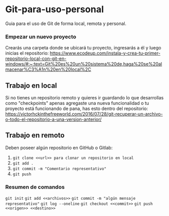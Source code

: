 # Git-para-uso-personal
Guia para el uso de Git de forma local, remota y personal.

### Empezar un nuevo proyecto
Crearás una carpeta donde se ubicará tu proyecto, ingresarás a él y luego inicias el repositorio:
https://www.ecodeup.com/instala-y-crea-tu-primer-repositorio-local-con-git-en-windows/#:~:text=Git%20es%20un%20sistema%20de,haga%20se%20almacenar%C3%A1n%20en%20local%2C

## Trabajo en local
Si no tienes un repositorio remoto y quieres ir guardando lo que desarrollas como "checkpoints" apenas agregaste una nueva funcionalidad o tu proyecto está funcionando de pana, has esto dentro del repositorio:
https://victorhckinthefreeworld.com/2016/07/28/git-recuperar-un-archivo-o-todo-el-repositorio-a-una-version-anterior/

## Trabajo en remoto
Deben poseer algún repositorio en GitHub o Gitlab:
1. `git clone <<url>> para clonar un repositorio en local`
2. `git add .`
3. `git commit -m "Comentario representativo"`
4. `git push`

### Resumen de comandos
`git init`
`git add <<archivos>>`
`git commit -m "algún mensaje representativo"`
`git log --oneline`
`git checkout <<commit>>`
`git push <<origen>> <<destino>>`




